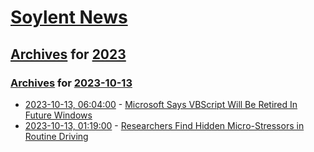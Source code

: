 # [Soylent News](../../../README.md)

## [Archives](../../index.md) for [2023](../index.md)

### [Archives](../../index.md) for [2023-10-13](index.md)

* [2023-10-13, 06:04:00](https://soylentnews.org/article.pl?sid=23/10/11/1543247&from=rss) - [Microsoft Says VBScript Will Be Retired In Future Windows](https://soylentnews.org/article.pl?sid=23/10/11/1543247&from=rss)
* [2023-10-13, 01:19:00](https://soylentnews.org/article.pl?sid=23/10/11/1540231&from=rss) - [Researchers Find Hidden Micro-Stressors in Routine Driving](https://soylentnews.org/article.pl?sid=23/10/11/1540231&from=rss)
